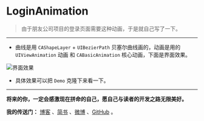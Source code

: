 # LoginAnimation

> 由于朋友公司项目的登录页面需要这种动画，于是就自己写了一下。

---

* 曲线是用 `CAShapeLayer` + `UIBezierPath` 贝塞尔曲线画的，动画是用的`UIViewAnimation` 动画 和 `CABasicAnimation` 核心动画，下面是界面效果。

![界面效果](http://upload-images.jianshu.io/upload_images/1930874-8ccbb13da2ad2b26.gif?imageMogr2/auto-orient/strip)

* 具体效果可以把 `Demo` 克隆下来看一下。

---

**将来的你，一定会感激现在拼命的自己，愿自己与读者的开发之路无限美好。**

**我的传送门：** [博客](http://jonzzs.cn) 、[简书](http://www.jianshu.com/u/63659e722f3b) 、[微博](http://weibo.com/Jonzzs) 、[GitHub](https://github.com/Jonzzs) 。
